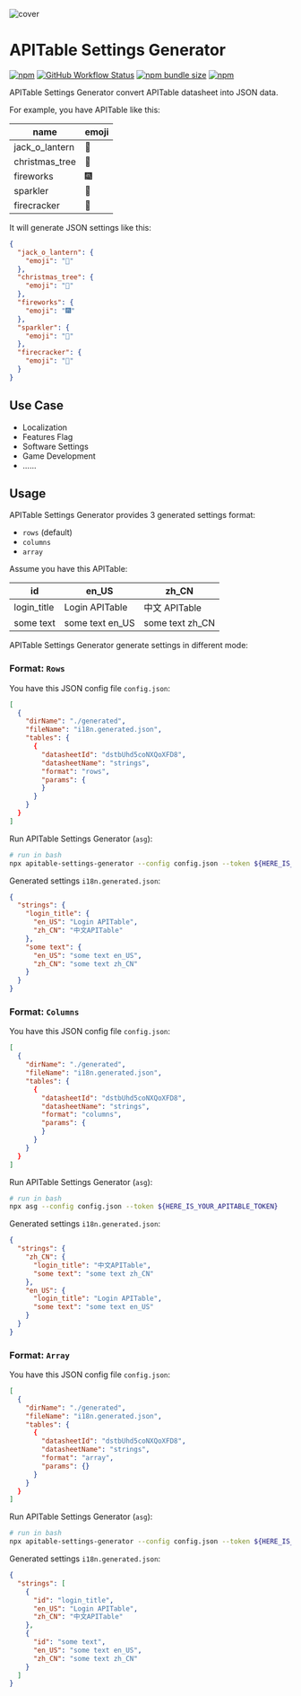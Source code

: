 ![cover](https://socialify.git.ci/apitable/apitable-settings-generator/image?description=1&font=Inter&language=1&name=1&pattern=Diagonal%20Stripes&stargazers=1&theme=Dark)

# APITable Settings Generator

[![npm](https://img.shields.io/npm/v/apitable-settings-generator)](https://www.npmjs.com/package/apitable-settings-generator)
[![GitHub Workflow Status](https://img.shields.io/github/workflow/status/apitable/apitable-settings-generator/npm-publish)](https://github.com/apitable/apitable-settings-generator/actions)
[![npm bundle size](https://img.shields.io/bundlephobia/min/apitable-settings-generator)](https://www.npmjs.com/package/apitable-settings-generator)
[![npm](https://img.shields.io/npm/dm/apitable-settings-generator)](https://www.npmjs.com/package/apitable-settings-generator)

APITable Settings Generator convert APITable datasheet into JSON data.

For example, you have APITable like this:

| name           | emoji |
| -------------- | ----- |
| jack_o_lantern | 🎃    |
| christmas_tree | 🎄    |
| fireworks      | 🎆    |
| sparkler       | 🎇    |
| firecracker    | 🧨    |

It will generate JSON settings like this:

```json
{
  "jack_o_lantern": {
    "emoji": "🎃"
  },
  "christmas_tree": {
    "emoji": "🎄"
  },
  "fireworks": {
    "emoji": "🎆"
  },
  "sparkler": {
    "emoji": "🎇"
  },
  "firecracker": {
    "emoji": "🧨"
  }
}
```

## Use Case

- Localization
- Features Flag
- Software Settings
- Game Development
- ......

## Usage

APITable Settings Generator provides 3 generated settings format:

- `rows` (default)
- `columns`
- `array`

Assume you have this APITable:

| id          | en_US           | zh_CN           |
| ----------- | --------------- | --------------- |
| login_title | Login APITable  | 中文 APITable   |
| some text   | some text en_US | some text zh_CN |

APITable Settings Generator generate settings in different mode:

### Format: `Rows`

You have this JSON config file `config.json`:

```json
[
  {
    "dirName": "./generated",
    "fileName": "i18n.generated.json",
    "tables": {
      {
        "datasheetId": "dstbUhd5coNXQoXFD8",
        "datasheetName": "strings",
        "format": "rows",
        "params": {
        }
      }
    }
  }
]
```

Run APITable Settings Generator (`asg`):

```bash
# run in bash
npx apitable-settings-generator --config config.json --token ${HERE_IS_YOUR_APITABLE_TOKEN}
```

Generated settings `i18n.generated.json`:

```json
{
  "strings": {
    "login_title": {
      "en_US": "Login APITable",
      "zh_CN": "中文APITable"
    },
    "some text": {
      "en_US": "some text en_US",
      "zh_CN": "some text zh_CN"
    }
  }
}
```

### Format: `Columns`

You have this JSON config file `config.json`:

```json
[
  {
    "dirName": "./generated",
    "fileName": "i18n.generated.json",
    "tables": {
      {
        "datasheetId": "dstbUhd5coNXQoXFD8",
        "datasheetName": "strings",
        "format": "columns",
        "params": {
        }
      }
    }
  }
]
```

Run APITable Settings Generator (`asg`):

```bash
# run in bash
npx asg --config config.json --token ${HERE_IS_YOUR_APITABLE_TOKEN}
```

Generated settings `i18n.generated.json`:

```json
{
  "strings": {
    "zh_CN": {
      "login_title": "中文APITable",
      "some text": "some text zh_CN"
    },
    "en_US": {
      "login_title": "Login APITable",
      "some text": "some text en_US"
    }
  }
}
```

### Format: `Array`

You have this JSON config file `config.json`:

```json
[
  {
    "dirName": "./generated",
    "fileName": "i18n.generated.json",
    "tables": {
      {
        "datasheetId": "dstbUhd5coNXQoXFD8",
        "datasheetName": "strings",
        "format": "array",
        "params": {}
      }
    }
  }
]
```

Run APITable Settings Generator (`asg`):

```bash
# run in bash
npx apitable-settings-generator --config config.json --token ${HERE_IS_YOUR_APITABLE_TOKEN}
```

Generated settings `i18n.generated.json`:

```json
{
  "strings": [
    {
      "id": "login_title",
      "en_US": "Login APITable",
      "zh_CN": "中文APITable"
    },
    {
      "id": "some text",
      "en_US": "some text en_US",
      "zh_CN": "some text zh_CN"
    }
  ]
}
```
